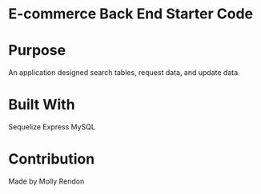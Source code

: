 # E-commerce Back End Starter Code

# Purpose

An application designed search tables, request data, and update data.

# Built With

Sequelize
Express
MySQL

# Contribution

Made by Molly Rendon

